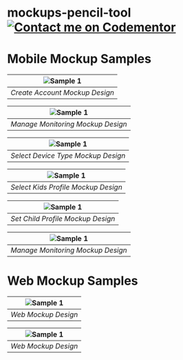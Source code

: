 # mockups-pencil-tool [![Contact me on Codementor](https://www.codementor.io/m-badges/naumanzafar/find-me-on-cm-b.svg)](https://www.codementor.io/@naumanzafar?refer=badge)

# Mobile Mockup Samples

| ![Sample 1](../main/Mobile%20Mockup%20Samples/Create%20Account%20Mockup%20Design.png?raw=true) | 
|:--:| 
| *Create Account Mockup Design* |

| ![Sample 1](../main/Mobile%20Mockup%20Samples/Manage%20Monitoring%20Mockup%20Design.png?raw=true) | 
|:--:| 
| *Manage Monitoring Mockup Design* |

| ![Sample 1](../main/Mobile%20Mockup%20Samples/Select%20Device%20Type%20Mockup%20Design.png?raw=true) | 
|:--:| 
| *Select Device Type Mockup Design* |

| ![Sample 1](../main/Mobile%20Mockup%20Samples/Select%20Kids%20Profile%20Mockup%20Design.png?raw=true) | 
|:--:| 
| *Select Kids Profile Mockup Design* |

| ![Sample 1](../main/Mobile%20Mockup%20Samples/Set%20Child%20Profile%20Mockup%20Design.png?raw=true) | 
|:--:| 
| *Set Child Profile Mockup Design* |

| ![Sample 1](../main/Mobile%20Mockup%20Samples/manage_monitoring.png?raw=true) | 
|:--:| 
| *Manage Monitoring Mockup Design* |


# Web Mockup Samples

| ![Sample 1](../main/Web%20Mockup%20Samples/web_mockup_screenshot.png?raw=true) | 
|:--:| 
| *Web Mockup Design* |

| ![Sample 1](../main/Web%20Mockup%20Samples/web_mockup_screenshot1.png?raw=true) | 
|:--:| 
| *Web Mockup Design* |


